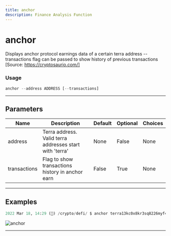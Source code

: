 ```yaml
---
title: anchor
description: Finance Analysis Function
---
```


# anchor

Displays anchor protocol earnings data of a certain terra address --transactions flag can be passed to show history of previous transactions [Source: https://cryptosaurio.com/]

### Usage

```python
anchor --address ADDRESS [--transactions]
```

---

## Parameters

| Name | Description | Default | Optional | Choices |
| ---- | ----------- | ------- | -------- | ------- |
| address | Terra address. Valid terra addresses start with 'terra' | None | False | None |
| transactions | Flag to show transactions history in anchor earn | False | True | None |


---

## Examples

```python
2022 Mar 18, 14:29 (🦋) /crypto/defi/ $ anchor terra13kc0x8kr3sq8226myf4nmanmn2mrk9s5s9wsnz --transactions
```
![anchor](https://user-images.githubusercontent.com/43375532/159065235-e8fb189d-f670-4391-a7fc-064640b9607d.png)

---
